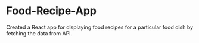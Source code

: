 # Food-Recipe-App
Created a React app for displaying food recipes for a particular food dish by fetching the data from API. 
